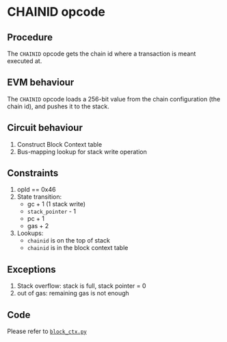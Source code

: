 # CHAINID opcode

## Procedure

The `CHAINID` opcode gets the chain id where a transaction is meant executed at.

## EVM behaviour

The `CHAINID` opcode loads a 256-bit value from the chain configuration (the chain id), and pushes it to the stack.

## Circuit behaviour

1. Construct Block Context table
2. Bus-mapping lookup for stack write operation

## Constraints

1. opId == 0x46
2. State transition:
   - gc + 1 (1 stack write)
   - `stack_pointer` - 1
   - pc + 1
   - gas + 2
3. Lookups:
   - `chainid` is on the top of stack
   - `chainid` is in the block context table

## Exceptions

1. Stack overflow: stack is full, stack pointer = 0
2. out of gas: remaining gas is not enough

## Code

Please refer to [`block_ctx.py`](src/zkevm_specs/evm/execution/block_ctx.py)
